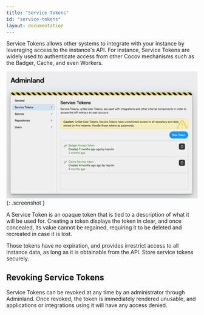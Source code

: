 ```yaml
---
title: "Service Tokens"
id: "service-tokens"
layout: documentation
---
```


Service Tokens allows other systems to integrate with your instance by
leveraging access to the instance's API. For instance, Service Tokens are widely
used to authenticate access from other Cocov mechanisms such as the Badger,
Cache, and even Workers.

![Adminland Service Tokens](/assets/images/docs/adminland-service-tokens.png){: .screenshot }

A Service Token is an opaque token that is tied to a description of what it will
be used for. Creating a token displays the token in clear, and once concealed,
its value cannot be regained, requiring it to be deleted and recreated in case
it is lost.

Those tokens have no expiration, and provides irrestrict access to all instance
data, as long as it is obtainable from the API. Store service tokens securely.

## Revoking Service Tokens

Service Tokens can be revoked at any time by an administrator through Adminland.
Once revoked, the token is immediately rendered unusable, and applications or
integrations using it will have any access denied.
